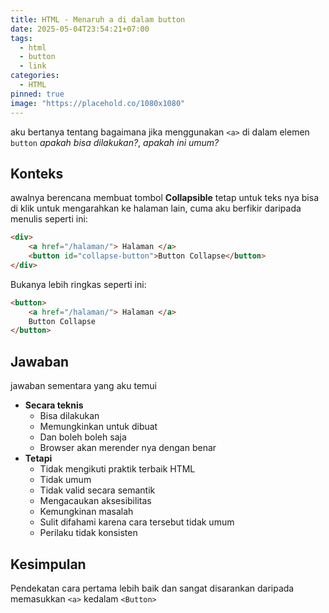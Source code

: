 ```yaml
---
title: HTML - Menaruh a di dalam button
date: 2025-05-04T23:54:21+07:00
tags:
  - html
  - button
  - link
categories:
  - HTML
pinned: true
image: "https://placehold.co/1080x1080"
---
```


aku bertanya tentang bagaimana jika menggunakan `<a>` di dalam elemen `button` _apakah bisa dilakukan?_, _apakah ini umum?_

## Konteks

awalnya berencana membuat tombol **Collapsible** tetap untuk teks nya bisa di klik untuk mengarahkan ke halaman lain, cuma aku berfikir daripada menulis seperti ini:

```html
<div>
	<a href="/halaman/"> Halaman </a>
	<button id="collapse-button">Button Collapse</button>
</div>
```

Bukanya lebih ringkas seperti ini:

```html
<button>
	<a href="/halaman/"> Halaman </a>
	Button Collapse
</button>
```

## Jawaban

jawaban sementara yang aku temui

- **Secara teknis**
	- Bisa dilakukan
	- Memungkinkan untuk dibuat
	- Dan boleh boleh saja
	- Browser akan merender nya dengan benar
- **Tetapi**
	- Tidak mengikuti praktik terbaik HTML
	- Tidak umum
	- Tidak valid secara semantik
	- Mengacaukan aksesibilitas
	- Kemungkinan masalah
	- Sulit difahami karena cara tersebut tidak umum
	- Perilaku tidak konsisten

## Kesimpulan

Pendekatan cara pertama lebih baik dan sangat disarankan daripada memasukkan `<a>` kedalam `<Button>`
